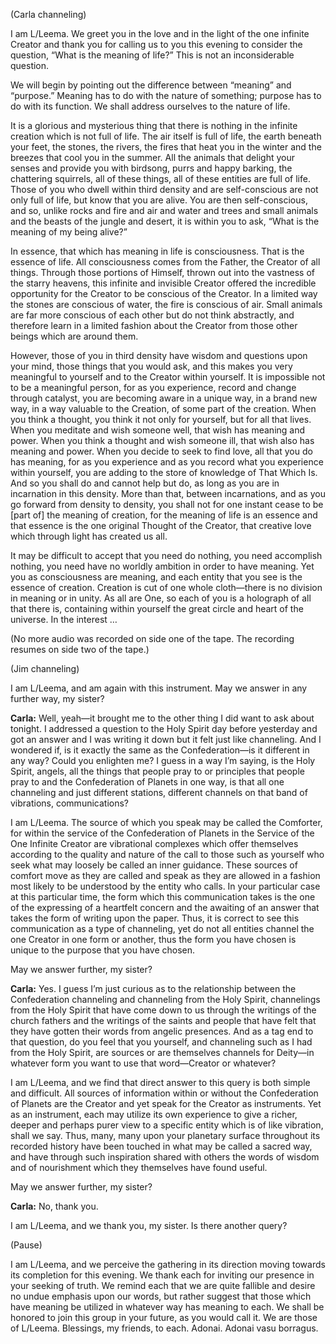 <p class="channel-type">(Carla channeling)</p>
<p>I am L/Leema. We greet you in the love and in the light of the one infinite Creator and thank you for calling us to you this evening to consider the question, “What is the meaning of life?” This is not an inconsiderable question.</p>
<p>We will begin by pointing out the difference between “meaning” and “purpose.” Meaning has to do with the nature of something; purpose has to do with its function. We shall address ourselves to the nature of life.</p>
<p>It is a glorious and mysterious thing that there is nothing in the infinite creation which is not full of life. The air itself is full of life, the earth beneath your feet, the stones, the rivers, the fires that heat you in the winter and the breezes that cool you in the summer. All the animals that delight your senses and provide you with birdsong, purrs and happy barking, the chattering squirrels, all of these things, all of these entities are full of life. Those of you who dwell within third density and are self-conscious are not only full of life, but know that you are alive. You are then self-conscious, and so, unlike rocks and fire and air and water and trees and small animals and the beasts of the jungle and desert, it is within you to ask, “What is the meaning of my being alive?”</p>
<p>In essence, that which has meaning in life is consciousness. That is the essence of life. All consciousness comes from the Father, the Creator of all things. Through those portions of Himself, thrown out into the vastness of the starry heavens, this infinite and invisible Creator offered the incredible opportunity for the Creator to be conscious of the Creator. In a limited way the stones are conscious of water, the fire is conscious of air. Small animals are far more conscious of each other but do not think abstractly, and therefore learn in a limited fashion about the Creator from those other beings which are around them.</p>
<p>However, those of you in third density have wisdom and questions upon your mind, those things that you would ask, and this makes you very meaningful to yourself and to the Creator within yourself. It is impossible not to be a meaningful person, for as you experience, record and change through catalyst, you are becoming aware in a unique way, in a brand new way, in a way valuable to the Creation, of some part of the creation. When you think a thought, you think it not only for yourself, but for all that lives. When you meditate and wish someone well, that wish has meaning and power. When you think a thought and wish someone ill, that wish also has meaning and power. When you decide to seek to find love, all that you do has meaning, for as you experience and as you record what you experience within yourself, you are adding to the store of knowledge of That Which Is. And so you shall do and cannot help but do, as long as you are in incarnation in this density. More than that, between incarnations, and as you go forward from density to density, you shall not for one instant cease to be [part of] the meaning of creation, for the meaning of life is an essence and that essence is the one original Thought of the Creator, that creative love which through light has created us all.</p>
<p>It may be difficult to accept that you need do nothing, you need accomplish nothing, you need have no worldly ambition in order to have meaning. Yet you as consciousness are meaning, and each entity that you see is the essence of creation. Creation is cut of one whole cloth—there is no division in meaning or in unity. As all are One, so each of you is a holograph of all that there is, containing within yourself the great circle and heart of the universe. In the interest …</p>
<p class="comment">(No more audio was recorded on side one of the tape. The recording resumes on side two of the tape.)</p>
<p class="channel-type">(Jim channeling)</p>
<p>I am L/Leema, and am again with this instrument. May we answer in any further way, my sister?</p>
<p><strong>Carla:</strong> Well, yeah—it brought me to the other thing I did want to ask about tonight. I addressed a question to the Holy Spirit day before yesterday and got an answer and I was writing it down but it felt just like channeling. And I wondered if, is it exactly the same as the Confederation—is it different in any way? Could you enlighten me? I guess in a way I’m saying, is the Holy Spirit, angels, all the things that people pray to or principles that people pray to and the Confederation of Planets in one way, is that all one channeling and just different stations, different channels on that band of vibrations, communications?</p>
<p>I am L/Leema. The source of which you speak may be called the Comforter, for within the service of the Confederation of Planets in the Service of the One Infinite Creator are vibrational complexes which offer themselves according to the quality and nature of the call to those such as yourself who seek what may loosely be called an inner guidance. These sources of comfort move as they are called and speak as they are allowed in a fashion most likely to be understood by the entity who calls. In your particular case at this particular time, the form which this communication takes is the one of the expressing of a heartfelt concern and the awaiting of an answer that takes the form of writing upon the paper. Thus, it is correct to see this communication as a type of channeling, yet do not all entities channel the one Creator in one form or another, thus the form you have chosen is unique to the purpose that you have chosen.</p>
<p>May we answer further, my sister?</p>
<p><strong>Carla:</strong> Yes. I guess I’m just curious as to the relationship between the Confederation channeling and channeling from the Holy Spirit, channelings from the Holy Spirit that have come down to us through the writings of the church fathers and the writings of the saints and people that have felt that they have gotten their words from angelic presences. And as a tag end to that question, do you feel that you yourself, and channeling such as I had from the Holy Spirit, are sources or are themselves channels for Deity—in whatever form you want to use that word—Creator or whatever?</p>
<p>I am L/Leema, and we find that direct answer to this query is both simple and difficult. All sources of information within or without the Confederation of Planets are the Creator and yet speak for the Creator as instruments. Yet as an instrument, each may utilize its own experience to give a richer, deeper and perhaps purer view to a specific entity which is of like vibration, shall we say. Thus, many, many upon your planetary surface throughout its recorded history have been touched in what may be called a sacred way, and have through such inspiration shared with others the words of wisdom and of nourishment which they themselves have found useful.</p>
<p>May we answer further, my sister?</p>
<p><strong>Carla:</strong> No, thank you.</p>
<p>I am L/Leema, and we thank you, my sister. Is there another query?</p>
<p class="comment">(Pause)</p>
<p>I am L/Leema, and we perceive the gathering in its direction moving towards its completion for this evening. We thank each for inviting our presence in your seeking of truth. We remind each that we are quite fallible and desire no undue emphasis upon our words, but rather suggest that those which have meaning be utilized in whatever way has meaning to each. We shall be honored to join this group in your future, as you would call it. We are those of L/Leema. Blessings, my friends, to each. Adonai. Adonai vasu borragus.</p>